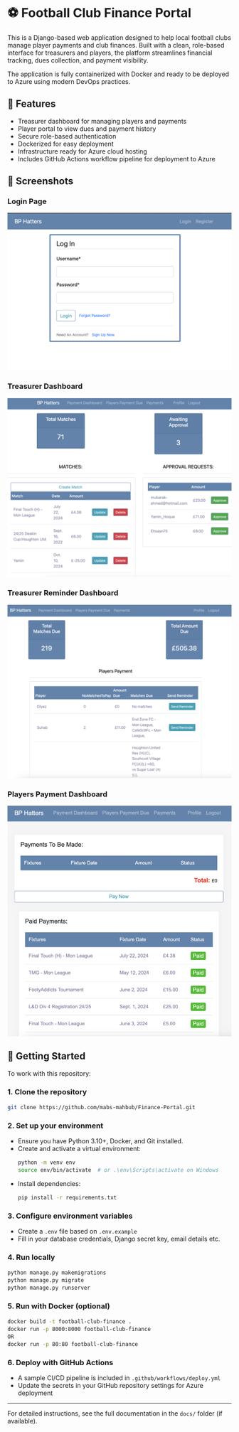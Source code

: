 # ⚽ Football Club Finance Portal

This is a Django-based web application designed to help local football clubs manage player payments and club finances. Built with a clean, role-based interface for treasurers and players, the platform streamlines financial tracking, dues collection, and payment visibility.

The application is fully containerized with Docker and ready to be deployed to Azure using modern DevOps practices.

## 🔧 Features
- Treasurer dashboard for managing players and payments
- Player portal to view dues and payment history
- Secure role-based authentication
- Dockerized for easy deployment
- Infrastructure ready for Azure cloud hosting
- Includes GitHub Actions workflow pipeline for deployment to Azure

## 📸 Screenshots

### Login Page
![Login Page](screenshots/loginpage.png)

### Treasurer Dashboard
![Treasurer Dashboard](screenshots/treasurerpage.png)

### Treasurer Reminder Dashboard
![Treasurer Reminder Dashboard](screenshots/reminder.png)

### Players Payment Dashboard
![Treasurer Reminder Dashboard](screenshots/playerspayment.png)

## 🚀 Getting Started

To work with this repository:

### 1. Clone the repository
```bash
git clone https://github.com/mabs-mahbub/Finance-Portal.git
```

### 2. Set up your environment
- Ensure you have Python 3.10+, Docker, and Git installed.
- Create and activate a virtual environment:
  ```bash
  python -m venv env
  source env/bin/activate  # or .\env\Scripts\activate on Windows
  ```
- Install dependencies:
  ```bash
  pip install -r requirements.txt
  ```

### 3. Configure environment variables
- Create a `.env` file based on `.env.example`
- Fill in your database credentials, Django secret key, email details etc.

### 4. Run locally
```bash
python manage.py makemigrations
python manage.py migrate
python manage.py runserver
```

### 5. Run with Docker (optional)
```bash
docker build -t football-club-finance .
docker run -p 8000:8000 football-club-finance
OR
docker run -p 80:80 football-club-finance
```

### 6. Deploy with GitHub Actions
- A sample CI/CD pipeline is included in `.github/workflows/deploy.yml`
- Update the secrets in your GitHub repository settings for Azure deployment

---

For detailed instructions, see the full documentation in the `docs/` folder (if available).
